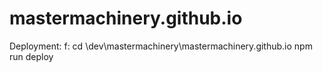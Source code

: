 # mastermachinery.github.io
Deployment:
f:
cd \dev\mastermachinery\mastermachinery.github.io
npm run deploy

